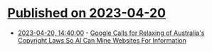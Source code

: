 # [Published on 2023-04-20](index.md)

* [2023-04-20, 14:40:00](https://tech.slashdot.org/story/23/04/20/1245239/google-calls-for-relaxing-of-australias-copyright-laws-so-ai-can-mine-websites-for-information?utm_source=rss1.0mainlinkanon&utm_medium=feed) - [Google Calls for Relaxing of Australia's Copyright Laws So AI Can Mine Websites For Information](https://tech.slashdot.org/story/23/04/20/1245239/google-calls-for-relaxing-of-australias-copyright-laws-so-ai-can-mine-websites-for-information?utm_source=rss1.0mainlinkanon&utm_medium=feed)
